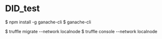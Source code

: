 # DID_test
$ npm install -g ganache-cli
$ ganache-cli

$ truffle migrate --network localnode
$ truffle console --network localnode

